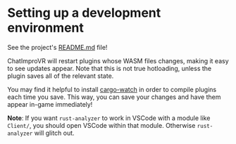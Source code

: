 # Setting up a development environment
See the project's [README.md](https://github.com/ChatImproVR/iteration0/blob/main/README.md) file!

ChatImproVR will restart plugins whose WASM files changes, making it easy to see updates appear. Note that this is not true hotloading, unless the plugin saves all of the relevant state.

You may find it helpful to install [cargo-watch](https://github.com/watchexec/cargo-watch) in order to compile plugins each time you save. This way, you can save your changes and have them appear in-game immediately!

**Note**: If you want `rust-analyzer` to work in VSCode with a module like `Client/`, you should open VSCode within that module. Otherwise `rust-analyzer` will glitch out.
